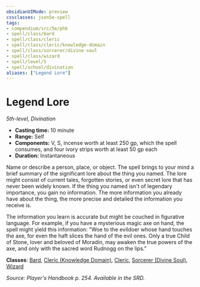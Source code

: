 ```yaml
---
obsidianUIMode: preview
cssclasses: json5e-spell
tags:
- compendium/src/5e/phb
- spell/class/bard
- spell/class/cleric
- spell/class/cleric/knowledge-domain
- spell/class/sorcerer/divine-soul
- spell/class/wizard
- spell/level/5
- spell/school/divination
aliases: ["Legend Lore"]
---
```

# Legend Lore
*5th-level, Divination*  

- **Casting time:** 10 minute
- **Range:** Self
- **Components:** V, S, incense worth at least 250 gp, which the spell consumes, and four ivory strips worth at least 50 gp each
- **Duration:** Instantaneous

Name or describe a person, place, or object. The spell brings to your mind a brief summary of the significant lore about the thing you named. The lore might consist of current tales, forgotten stories, or even secret lore that has never been widely known. If the thing you named isn't of legendary importance, you gain no information. The more information you already have about the thing, the more precise and detailed the information you receive is.

The information you learn is accurate but might be couched in figurative language. For example, if you have a mysterious magic axe on hand, the spell might yield this information: "Woe to the evildoer whose hand touches the axe, for even the haft slices the hand of the evil ones. Only a true Child of Stone, lover and beloved of Moradin, may awaken the true powers of the axe, and only with the sacred word Rudnogg on the lips."

**Classes**: [Bard](compendium/classes/bard.md), [Cleric (Knowledge Domain)](compendium/classes/cleric-knowledge-domain.md), [Cleric](compendium/classes/cleric.md), [Sorcerer (Divine Soul)](compendium/classes/sorcerer-divine-soul-xge.md), [Wizard](compendium/classes/wizard.md)

*Source: Player's Handbook p. 254. Available in the SRD.*